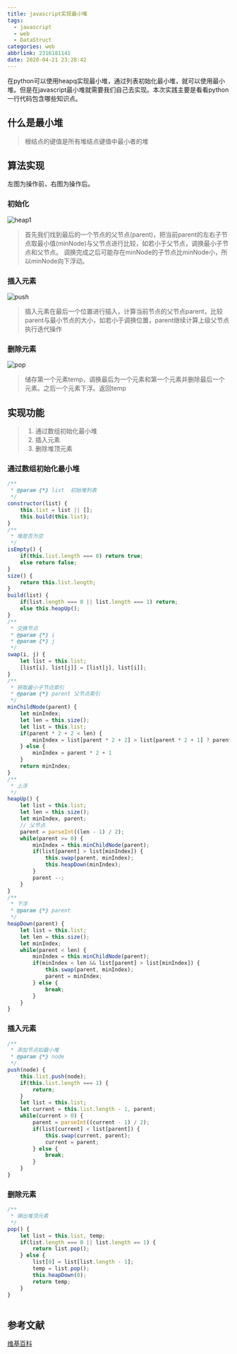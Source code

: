 ```yaml
---
title: javascript实现最小堆
tags:
  - javascript
  - web
  - DataStruct
categories: web
abbrlink: 2316181141
date: 2020-04-21 23:28:42
---
```

在python可以使用heapq实现最小堆，通过列表初始化最小堆，就可以使用最小堆。但是在javascript最小堆就需要我们自己去实现。本次实践主要是看看python一行代码包含哪些知识点。
<!-- more -->
## 什么是最小堆
> 根结点的键值是所有堆结点键值中最小者的堆 

## 算法实现
左图为操作前，右图为操作后。
### 初始化
![heap1](heap1.png)
> 首先我们找到最后的一个节点的父节点(parent)，把当前parent的左右子节点取最小值(minNode)与父节点进行比较，如若小于父节点，调换最小子节点和父节点。 调换完成之后可能存在minNode的子节点比minNode小，所以minNode向下浮动。
### 插入元素
![push](push.png)
> 插入元素在最后一个位置进行插入，计算当前节点的父节点parent，比较parent与最小节点的大小，如若小于调换位置，parent继续计算上级父节点执行迭代操作
### 删除元素
![pop](pop.png)
> 储存第一个元素temp，调换最后为一个元素和第一个元素并删除最后一个元素。之后一个元素下浮。返回temp

## 实现功能
> 1. 通过数组初始化最小堆
> 2. 插入元素
> 3. 删除堆顶元素


### 通过数组初始化最小堆
```javascript
/**
 * @param {*} list  初始堆列表
 */
constructor(list) {
    this.list = list || [];
    this.build(this.list);
}
/**
 * 堆是否为空
 */
isEmpty() {
    if(this.list.length === 0) return true;
    else return false;
}
size() {
    return this.list.length;
}
build(list) {
    if(list.length === 0 || list.length === 1) return;
    else this.heapUp(); 
}
/**
 * 交换节点
 * @param {*} i 
 * @param {*} j 
 */
swap(i, j) {
    let list = this.list;
    [list[i], list[j]] = [list[j], list[i]];
}
/**
 * 获取最小子节点索引
 * @param {*} parent 父节点索引 
 */
minChildNode(parent) {
    let minIndex;
    let len = this.size();
    let list = this.list;
    if(parent * 2 + 2 < len) {
        minIndex = list[parent * 2 + 2] > list[parent * 2 + 1] ? parent * 2 + 1 : parent *2 + 2;
    } else {
        minIndex = parent * 2 + 1
    }
    return minIndex;
}
/**
 * 上浮
 */
heapUp() {
    let list = this.list;
    let len = this.size();
    let minIndex, parent;
    // 父节点
    parent = parseInt((len - 1) / 2);
    while(parent >= 0) {
        minIndex = this.minChildNode(parent);
        if(list[parent] > list[minIndex]) {
            this.swap(parent, minIndex);
            this.heapDown(minIndex);
        }
        parent --;
    }
}
/**
 * 下浮
 * @param {*} parent 
 */
heapDown(parent) {
    let list = this.list;
    let len = this.size();
    let minIndex;
    while(parent < len) {
        minIndex = this.minChildNode(parent);
        if(minIndex < len && list[parent] > list[minIndex]) {
            this.swap(parent, minIndex);   
            parent = minIndex;
        } else {
            break;
        }
    }
}
```

### 插入元素
```javascript
/**
 * 添加节点如最小堆
 * @param {*} node 
 */
push(node) {
    this.list.push(node);
    if(this.list.length === 1) {
        return;
    }
    let list = this.list;
    let current = this.list.length - 1, parent;
    while(current > 0) {
        parent = parseInt((current - 1) / 2);
        if(list[current] < list[parent]) {
            this.swap(current, parent);
            current = parent;
        } else {
            break;
        }
    }
}
```

### 删除元素
```javascript
/**
 * 弹出堆顶元素
 */
pop() {
    let list = this.list, temp;
    if(list.length === 0 || list.length == 1) {
        return list.pop();
    } else {
        list[0] = list[list.length - 1];
        temp = list.pop();
        this.heapDown(0);
        return temp;
    } 
}
   
```



## 参考文献
[维基百科](https://zh.wikipedia.org/wiki%E6%9C%80%E5%A4%A7%E2%80%94%E6%9C%80%E5%B0%8F%E5%A0%86)